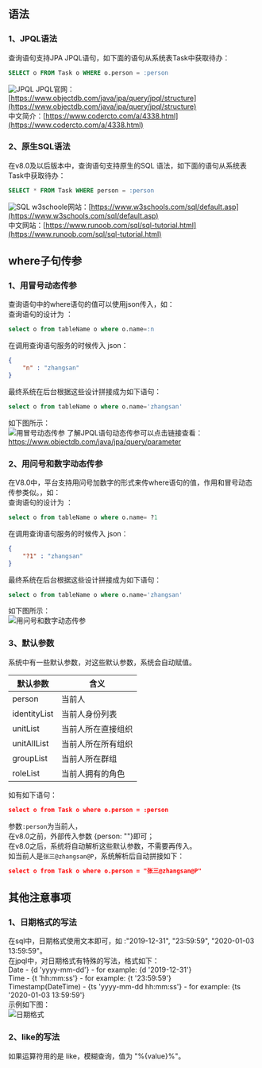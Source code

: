 ## 语法
### 1、JPQL语法
 查询语句支持JPA JPQL语句，如下面的语句从系统表Task中获取待办：
```sql
SELECT o FROM Task o WHERE o.person = :person
```
![JPQL](img/tutorial/statement/jpql.png)
JPQL官网：[https://www.objectdb.com/java/jpa/query/jpql/structure](https://www.objectdb.com/java/jpa/query/jpql/structure)<br />
中文简介：[https://www.codercto.com/a/4338.html](https://www.codercto.com/a/4338.html)

### 2、原生SQL语法
在v8.0及以后版本中，查询语句支持原生的SQL 语法，如下面的语句从系统表Task中获取待办：
```sql
SELECT * FROM Task WHERE person = :person
```
![SQL](img/tutorial/statement/sql.png)
w3schoole网站：[https://www.w3schools.com/sql/default.asp](https://www.w3schools.com/sql/default.asp)<br />
中文网站：[https://www.runoob.com/sql/sql-tutorial.html](https://www.runoob.com/sql/sql-tutorial.html)

### 
## where子句传参
### 1、用冒号动态传参
查询语句中的where语句的值可以使用json传入，如：<br />查询语句的设计为 ：
```sql
select o from tableName o where o.name=:n
```
在调用查询语句服务的时候传入 json：
```json
{
    "n" : "zhangsan"
}
```
最终系统在后台根据这些设计拼接成为如下语句：
```sql
select o from tableName o where o.name='zhangsan'
```
如下图所示：<br />
![用冒号动态传参](img/tutorial/statement/para1.png)
了解JPQL语句动态传参可以点击链接查看：https://www.objectdb.com/java/jpa/query/parameter
### 2、用问号和数字动态传参
在V8.0中，平台支持用问号加数字的形式来传where语句的值，作用和冒号动态传参类似。，如：<br />查询语句的设计为 ：
```sql
select o from tableName o where o.name= ?1
```
在调用查询语句服务的时候传入 json：
```json
{
    "?1" : "zhangsan"
}
```
最终系统在后台根据这些设计拼接成为如下语句：
```sql
select o from tableName o where o.name='zhangsan'
```
如下图所示：<br />
![用问号和数字动态传参](img/tutorial/statement/para2.png)
### 3、默认参数
系统中有一些默认参数，对这些默认参数，系统会自动赋值。

| **默认参数** | **含义** |
| --- | --- |
| person | 当前人 |
| identityList | 当前人身份列表 |
| unitList | 当前人所在直接组织 |
| unitAllList | 当前人所在所有组织 |
| groupList | 当前人所在群组 |
| roleList | 当前人拥有的角色 |

如有如下语句：
```json
select o from Task o where o.person = :person
```
参数`:person`为当前人，<br />在v8.0之前，外部传入参数 {person: ""}即可；<br />在v8.0之后，系统将自动解析这些默认参数，不需要再传入。<br />如当前人是`张三@zhangsan@P`，系统解析后自动拼接如下：
```json
select o from Task o where o.person = "张三@zhangsan@P"
```

## 其他注意事项

### 1、日期格式的写法
在sql中，日期格式使用文本即可，如 :"2019-12-31", "23:59:59", "2020-01-03 13:59:59"。<br />
在jpql中，对日期格式有特殊的写法，格式如下：<br />
Date - {d 'yyyy-mm-dd'} - for example: {d '2019-12-31'}<br />
Time - {t 'hh:mm:ss'} - for example: {t '23:59:59'}<br />
Timestamp(DateTime) - {ts 'yyyy-mm-dd hh:mm:ss'} - for example: {ts '2020-01-03 13:59:59'}
<br />示例如下图：<br />
![日期格式](img/tutorial/statement/datetime.png)
### 2、like的写法
如果运算符用的是 like，模糊查询，值为 "%{value}%"。
